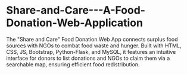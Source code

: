 # Share-and-Care---A-Food-Donation-Web-Application
The "Share and Care" Food Donation Web App connects surplus food sources with NGOs to combat food waste and hunger. Built with HTML, CSS, JS, Bootstrap, Python-Flask, and MySQL, it features an intuitive interface for donors to list donations and NGOs to claim them via a searchable map, ensuring efficient food redistribution.
